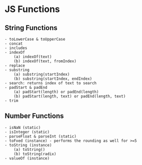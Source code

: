 # JS Functions

## String Functions

    - toLowerCase & toUpperCase
    - concat
    - includes
    - indexOf
        (a) indexOf(text)
        (b) indexOf(text, fromIndex)
    - replace
    - substring
        (a) substring(startIndex)
        (b) substring(startIndex, endIndex)
    - search: returns index of text to search
    - padStart & padEnd
        (a) padStart(length) or padEnd(length)
        (b) padStart(length, text) or padEnd(length, text)
    - trim

## Number Functions

    - isNaN (static)
    - isInteger (static)
    - parseFloat & parseInt (static)
    - toFxed (instance) - performs the rounding as well for >=5
    - toString (instance)
        (a) toString()
        (b) toString(radix)
    - valueOf (instance)
